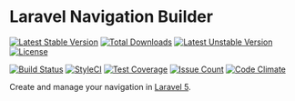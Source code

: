 # Laravel Navigation Builder

[![Latest Stable Version](https://poser.pugx.org/bluora/laravel-navigation-builder/v/stable.svg)](https://packagist.org/packages/bluora/laravel-navigation-builder) [![Total Downloads](https://poser.pugx.org/bluora/laravel-navigation-builder/downloads.svg)](https://packagist.org/packages/bluora/laravel-navigation-builder) [![Latest Unstable Version](https://poser.pugx.org/bluora/laravel-navigation-builder/v/unstable.svg)](https://packagist.org/packages/bluora/laravel-navigation-builder) [![License](https://poser.pugx.org/bluora/laravel-navigation-builder/license.svg)](https://packagist.org/packages/bluora/laravel-navigation-builder)

[![Build Status](https://travis-ci.org/bluora/laravel-navigation-builder.svg?branch=master)](https://travis-ci.org/bluora/laravel-navigation-builder) [![StyleCI](https://styleci.io/repos/72195135/shield?branch=master)](https://styleci.io/repos/72195135) [![Test Coverage](https://codeclimate.com/github/bluora/laravel-navigation-builder/badges/coverage.svg)](https://codeclimate.com/github/bluora/laravel-navigation-builder/coverage) [![Issue Count](https://codeclimate.com/github/bluora/laravel-navigation-builder/badges/issue_count.svg)](https://codeclimate.com/github/bluora/laravel-navigation-builder) [![Code Climate](https://codeclimate.com/github/bluora/laravel-navigation-builder/badges/gpa.svg)](https://codeclimate.com/github/bluora/laravel-navigation-builder) 

Create and manage your navigation in [Laravel 5](http://laravel.com/).

